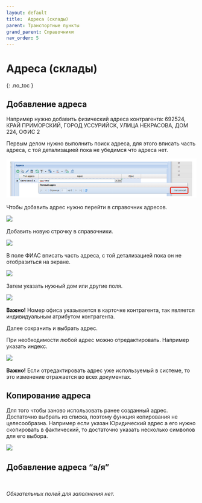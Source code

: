 ```yaml
---
layout: default
title:	Адреса (склады)
parent: Транспортные пункты
grand_parent: Справочники
nav_order: 5
---
```


# Адреса (склады)
{: .no_toc }

## Добавление адреса

Например нужно добавить физический адреса контрагента:
692524, КРАЙ ПРИМОРСКИЙ, ГОРОД УССУРИЙСК, УЛИЦА НЕКРАСОВА, ДОМ 224, ОФИС 2

Первым делом нужно выполнить поиск адреса, для этого вписать часть адреса, с той детализацией пока не убедимся что адреса нет.

![](/assets/images/photo.png)

Чтобы добавить адрес нужно перейти в справочник адресов.

![](/assets/images/dr1.png)

Добавить новую строчку в справочники.

![](/assets/images/dr2.png)

В поле ФИАС вписать часть адреса, с той детализацией пока он не отобразиться на экране.

![](/assets/images/dr3.png)

Затем указать нужный дом или другие поля.

![](/assets/images/dr4.png)

**Важно!** Номер офиса указывается в карточке контрагента, так  является индивидуальным атрибутом контрагента.

Далее сохранить и выбрать адрес.

При необходимости любой адрес можно отредактировать.
Например указать индекс.

![](/assets/images/dr5.png)

**Важно!** Если отредактировать адрес уже используемый в системе, то это изменение отражается во всех документах.

## Копирование адреса
Для того чтобы заново использовать ранее созданный адрес.
Достаточно выбрать из списка, поэтому функция копирования не целесообразна.
Например если указан Юридический адрес а его нужно скопировать в фактический,
то достаточно указать несколько символов для его выбора.

![](/assets/images/drct.png)

## Добавление адреса “а/я”

![]()

*Обязательных полей для заполнения нет.*
